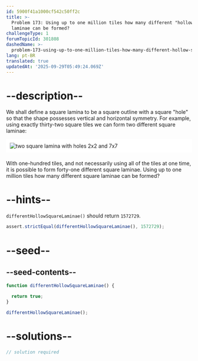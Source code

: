 ```yaml
---
id: 5900f41a1000cf542c50ff2c
title: >-
  Problem 173: Using up to one million tiles how many different "hollow" square
  laminae can be formed?
challengeType: 1
forumTopicId: 301808
dashedName: >-
  problem-173-using-up-to-one-million-tiles-how-many-different-hollow-square-laminae-can-be-formed
lang: pt-BR
translated: true
updatedAt: '2025-09-29T05:49:24.069Z'
---
```


# --description--

We shall define a square lamina to be a square outline with a square "hole" so that the shape possesses vertical and horizontal symmetry. For example, using exactly thirty-two square tiles we can form two different square laminae:

<img alt="two square lamina with holes 2x2 and 7x7" src="https://cdn.freecodecamp.org/curriculum/project-euler/using-up-to-one-million-tiles-how-many-different-hollow-square-laminae-can-be-formed.gif" style="background-color: white; padding: 10px; display: block; margin-right: auto; margin-left: auto; margin-bottom: 1.2rem;">

With one-hundred tiles, and not necessarily using all of the tiles at one time, it is possible to form forty-one different square laminae. Using up to one million tiles how many different square laminae can be formed?

# --hints--

`differentHollowSquareLaminae()` should return `1572729`.

```js
assert.strictEqual(differentHollowSquareLaminae(), 1572729);
```

# --seed--

## --seed-contents--

```js
function differentHollowSquareLaminae() {

  return true;
}

differentHollowSquareLaminae();
```

# --solutions--

```js
// solution required
```
